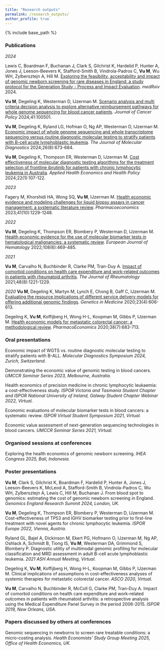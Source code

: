 ```yaml
---
title: "Research outputs"
permalink: /research_outputs/
author_profile: true
---
```


{% include base_path %}


<H3>Publications</H3>

<i>2024</i>

Lewis C, Boardman F, Buchanan J, Clark S, Gilchrist K, Hardelid P, Hunter A, Jones J, Leeson-Beevers K, Stafford-Smith B, Vindrola-Padros C, <b>Vu M</b>,  Wu WH, Zylbersztejn A, Hill M. <a href="https://www.medrxiv.org/content/10.1101/2024.05.14.24307295v1">Exploring the feasibility, acceptability and impact of genomic newborn screening for rare diseases in England: a study protocol for the Generation Study - Process and Impact Evaluation</a>. <i>medRxiv</i> 2024.

<b>Vu M</b>, Degeling K, Westerman D, IJzerman M. <a href="https://doi.org/10.1016/j.jcpo.2024.100501">Scenario analysis and multi criteria decision analysis to explore alternative reimbursement pathways for whole genome sequencing for blood cancer patients</a>. <i>Journal of Cancer Policy</i> 2024;41:100501.	

<b>Vu M</b>, Degeling K, Ryland LG, Hofman O, Ng AP, Westerman D, IJzerman M. <a href="https://doi.org/10.1016/j.jmoldx.2024.04.006">Economic impact of whole genome sequencing and whole transcriptome sequencing versus routine diagnostic molecular testing to stratify patients with B-cell acute lymphoblastic leukemia</a>. <i>The Journal of Molecular Diagnostics</i> 2024;26(8):673-684.

<b>Vu M</b>, Degeling K, Thompson ER, Westerman D, IJzerman M. <a href="https://doi.org/10.1007/s40258-023-00826-4">Cost effectiveness of molecular diagnostic testing algorithms for the treatment selection of frontline ibrutinib for patients with chronic lymphocytic leukemia in Australia</a>. <i>Applied Health Economics and Health Policy</i> 2024;22(1):107-122.

<i>2023</i>

Fagery M, Khorshidi HA, Wong SQ, <b>Vu M</b>, IJzerman M. <a href="https://doi.org/10.1007/s40273-023-01292-5">Health economic evidence and modeling challenges for liquid biopsy assays in cancer management: a systematic literature review</a>. <i>Pharmacoeconomics</i> 2023;41(10):1229-1248.

<i>2022</i>

<b>Vu M</b>, Degeling K, Thompson ER, Blombery P, Westerman D, IJzerman M. <a href="https://doi.org/10.1111/ejh.13755">Health economic evidence for the use of molecular biomarker tests in hematological malignancies: a systematic review</a>. <i>European Journal of Hematology</i> 2022;108(6):469-485.

<i>2021</i>

<b>Vu M</b>, Carvalho N, Buchbinder R, Clarke PM, Tran-Duy A. <a href="https://doi.org/10.3899/jrheum.200231">Impact of comorbid conditions on health care expenditure and work-related outcomes in patients with rheumatoid arthritis</a>. <i>The Journal of Rheumatology</i> 2021;48(8):1221-1229.

<i>2020</i>
<b>Vu M</b>, Degeling K, Martyn M, Lynch E, Chong B, Gaff C, IJzerman M. <a href="https://doi.org/10.1038/s41436-020-01030-8">Evaluating the resource implications of different service delivery models for offering additional genomic findings</a>. <i> Genetics in Medicine </i> 2020;23(4):606-613.

Degeling K, <b>Vu M</b>, Koffijberg H, Wong H-L, Koopman M, Gibbs P, IJzerman M. <a href="https://doi.org/10.1007/s40273-020-00908-4.">Health economic models for metastatic colorectal cancer: a methodological review</a>. <i>PharmacoEconomics</i> 2020;38(7):683-713.

<H3>Oral presentations</H3>

Economic impact of WGTS vs. routine diagnostic molecular testing to stratify patients with B-ALL. <i>Molecular Diagnostics Symposium 2024, Zurich, Switzerland.</i>

Demonstrating the economic value of genomic testing in blood cancers. <i>UMCCR Seminar Series 2023, Melbourne, Australia.</i>   

Health economics of precision medicine in chronic lymphocytic leukaemia: a cost-effectiveness study. <i>ISPOR Victoria and Tasmania Student Chapter and ISPOR National University of Ireland, Galway Student Chapter Webinar 2022, Virtual.</i>

Economic evaluations of molecular biomarker tests in blood cancers: a systematic review. <i>ISPOR Virtual Student Symposium 2021, Virtual.</i>

Economic value assessment of next-generation sequencing technologies in blood cancers. <i>UMCCR Seminar Series 2021, Virtual.</i>  

<H3>Organised sessions at conferences</H3>

Exploring the health economics of genomic newborn screening. <i>IHEA Congress 2025, Bali, Indonesia.</i>

<H3>Poster presentations</H3>

<b>Vu M</b>, Clark S, Gilchrist K, Boardman F, Hardelid P, Hunter A, Jones J, Leeson-Beevers K, McLeod A, Stafford-Smith B, Vindrola-Padros C, Wu WH, Zylbersztejn A, Lewis C, Hill M, Buchanan J. From blood spot to genomics: estimating the cost of genomic newborn screening in England. <i>Genomics England Research Summit 2024, London, UK.</i>

<b>Vu M</b>, Degeling K, Thompson ER, Blombery P, Westerman D, IJzerman M. Cost-effectiveness of TP53 and IGHV biomarker testing prior to first-line treatment with novel agents for chronic lymphocytic leukemia. <i>ISPOR Europe 2022, Vienna, Austria.</i>

Ryland GL, Bajel A, Dickinson M, Ekert PG, Hofmann O, IJzerman M, Ng AP, Oshlack A, Schmidt B, Tiong IS, <b>Vu M</b>, Westerman DA, Grimmond S, Blombery P. Diagnostic utility of multimodal genomic profiling for molecular classification and MRD assessment in adult B-cell acute lymphoblastic leukemia. <i>2021 ASH Annual Meeting, Virtual.</i>

Degeling K, <b>Vu M</b>, Koffijberg H, Wong H-L, Koopman M, Gibbs P, IJzerman M. Clinical implications of assumptions in cost-effectiveness analyses of systemic therapies for metastatic colorectal cancer. <i>ASCO 2020, Virtual.</i>

<b>Vu M</b>, Carvalho N, Buchbinder R, McColl G, Clarke PM, Tran-Duy A. Impact of comorbid conditions on health care expenditure and work-related outcomes in patients with rheumatoid arthritis: a retrospective analysis using the Medical Expenditure Panel Survey in the period 2006-2015. <i>ISPOR 2019, New Orleans, USA.</i>

<H3>Papers discussed by others at conferences</H3>

Genomic sequencing in newborns to screen rare treatable conditions: a micro-costing analysis. <i>Health Economists' Study Group Meeting 2025, Office of Health Economics, UK.</i>


